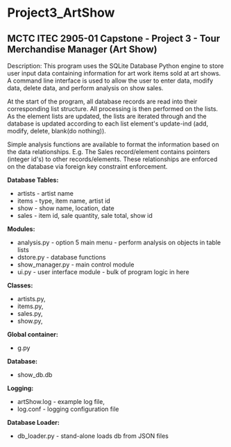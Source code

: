 # Project3_ArtShow
## MCTC ITEC 2905-01 Capstone - Project 3 - Tour Merchandise Manager (Art Show)

Description: This program uses the SQLite Database Python engine to store user input data containing
information for art work items sold at art shows. A command line interface is used to allow
the user to enter data, modify data, delete data, and perform analysis on show sales.

At the start of the program, all database records are read into their corresponding list structure.
All processing is then performed on the lists.
As the element lists are updated, the lists are iterated through and the database is updated according
to each list element's update-ind (add, modify, delete, blank(do nothing)).

Simple analysis functions are available to format the information based on the data relationships.
E.g. The Sales record/element contains pointers (integer id's) to other records/elements. These relationships
are enforced on the database via foreign key constraint enforcement.

**Database Tables:**

* artists - artist name
* items - type, item name, artist id
* show - show name, location, date
* sales - item id, sale quantity, sale total, show id

**Modules:**

* analysis.py - option 5 main menu - perform analysis on objects in table lists
* dstore.py - database functions
* show_manager.py - main control module
* ui.py - user interface module - bulk of program logic in here

**Classes:**

* artists.py,
* items.py,
* sales.py,
* show.py,

**Global container:**

* g.py

**Database:**

* show_db.db

**Logging:**

* artShow.log - example log file,
* log.conf - logging configuration file

**Database Loader:**

* db_loader.py - stand-alone loads db from JSON files

